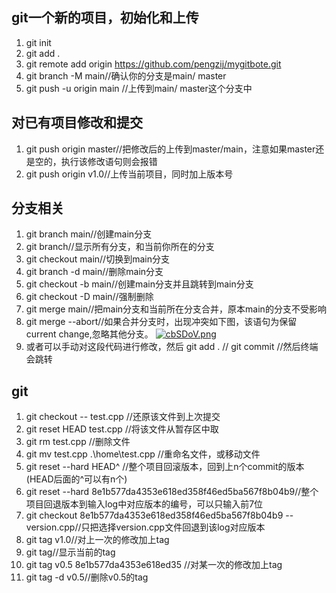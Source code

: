 ## git一个新的项目，初始化和上传 ##
1. git init
2. git add .
3. git remote add origin https://github.com/pengzij/mygitbote.git
4. git branch -M main//确认你的分支是main/ master
5. git push -u origin main  //上传到main/ master这个分支中

## 对已有项目修改和提交 ##
1. git push origin master//把修改后的上传到master/main，注意如果master还是空的，执行该修改语句则会报错
2. git push origin v1.0//上传当前项目，同时加上版本号

## 分支相关 ##
1. git branch main//创建main分支
2. git branch//显示所有分支，和当前你所在的分支
3. git checkout main//切换到main分支
4. git branch -d main//删除main分支
5. git checkout -b main//创建main分支并且跳转到main分支
6. git checkout -D main//强制删除
7. git merge main//把main分支和当前所在分支合并，原本main的分支不受影响
8. git merge --abort//如果合并分支时，出现冲突如下图，该语句为保留current change,忽略其他分支。
[![cbSDoV.png](https://z3.ax1x.com/2021/04/21/cbSDoV.png)](https://imgtu.com/i/cbSDoV)
9. 或者可以手动对这段代码进行修改，然后 git add .  //  git commit //然后终端会跳转


## git ##
1. git checkout -- test.cpp //还原该文件到上次提交
2. git reset HEAD test.cpp //将该文件从暂存区中取
3. git rm test.cpp //删除文件
4. git mv test.cpp .\home\test.cpp //重命名文件，或移动文件
5. git reset --hard HEAD^ //整个项目回滚版本，回到上n个commit的版本(HEAD后面的^可以有n个)
6. git reset --hard 8e1b577da4353e618ed358f46ed5ba567f8b04b9//整个项目回退版本到输入log中对应版本的编号，可以只输入前7位
7. git checkout 8e1b577da4353e618ed358f46ed5ba567f8b04b9 -- version.cpp//只把选择version.cpp文件回退到该log对应版本
8. git tag v1.0//对上一次的修改加上tag
9. git tag//显示当前的tag
10. git tag v0.5 8e1b577da4353e618ed35 //对某一次的修改加上tag
11. git tag -d v0.5//删除v0.5的tag